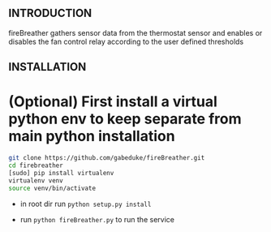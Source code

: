 INTRODUCTION
------------

fireBreather gathers sensor data from the thermostat sensor and enables or disables the fan control relay according to the user defined thresholds

INSTALLATION
------------

 # (Optional) First install a virtual python env to keep separate from main python installation
 
```bash
git clone https://github.com/gabeduke/fireBreather.git
cd firebreather
[sudo] pip install virtualenv
virtualenv venv
source venv/bin/activate
```
 
 * in root dir run `python setup.py install`
 
 * run `python fireBreather.py` to run the service
